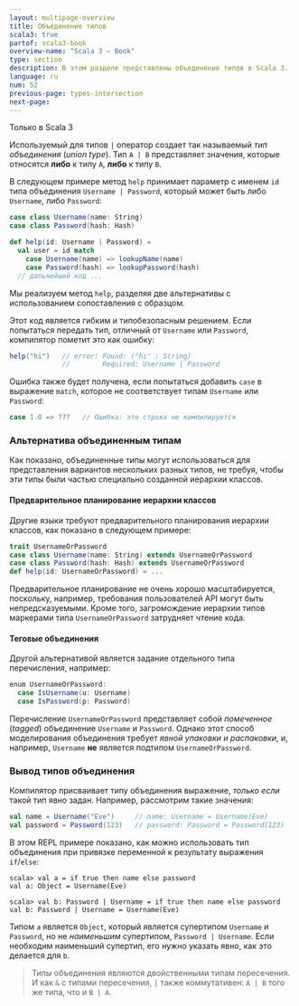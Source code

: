 ```yaml
---
layout: multipage-overview
title: Объединение типов
scala3: true
partof: scala3-book
overview-name: "Scala 3 — Book"
type: section
description: В этом разделе представлены объединение типов в Scala 3.
language: ru
num: 52
previous-page: types-intersection
next-page:
---
```


<span class="tag tag-inline">Только в Scala 3</span>

Используемый для типов `|` оператор создает так называемый _тип объединения_ (_union type_).
Тип `А | B` представляет значения, которые относятся **либо** к типу `A`, **либо** к типу `B`.

В следующем примере метод `help` принимает параметр с именем `id` типа объединения `Username | Password`,
который может быть либо `Username`, либо `Password`:

```scala
case class Username(name: String)
case class Password(hash: Hash)

def help(id: Username | Password) =
  val user = id match
    case Username(name) => lookupName(name)
    case Password(hash) => lookupPassword(hash)
  // дальнейший код ...
```

Мы реализуем метод `help`, разделяя две альтернативы с использованием сопоставления с образцом.

Этот код является гибким и типобезопасным решением.
Если попытаться передать тип, отличный от `Username` или `Password`, компилятор пометит это как ошибку:

```scala
help("hi")   // error: Found: ("hi" : String)
             //        Required: Username | Password
```

Ошибка также будет получена, если попытаться добавить `case` в выражение `match`,
которое не соответствует типам `Username` или `Password`:

```scala
case 1.0 => ???   // Ошибка: это строка не компилируется
```

### Альтернатива объединенным типам

Как показано, объединенные типы могут использоваться для представления вариантов нескольких разных типов,
не требуя, чтобы эти типы были частью специально созданной иерархии классов.

#### Предварительное планирование иерархии классов

Другие языки требуют предварительного планирования иерархии классов, как показано в следующем примере:

```scala
trait UsernameOrPassword
case class Username(name: String) extends UsernameOrPassword
case class Password(hash: Hash) extends UsernameOrPassword
def help(id: UsernameOrPassword) = ...
```

Предварительное планирование не очень хорошо масштабируется,
поскольку, например, требования пользователей API могут быть непредсказуемыми.
Кроме того, загромождение иерархии типов маркерами типа `UsernameOrPassword` затрудняет чтение кода.

#### Теговые объединения

Другой альтернативой является задание отдельного типа перечисления, например:

```scala
enum UsernameOrPassword:
  case IsUsername(u: Username)
  case IsPassword(p: Password)
```

Перечисление `UsernameOrPassword` представляет собой _помеченное_ (_tagged_) объединение `Username` и `Password`.
Однако этот способ моделирования объединения требует _явной упаковки и распаковки_,
и, например, `Username` **не** является подтипом `UsernameOrPassword`.

### Вывод типов объединения

Компилятор присваивает типу объединения выражение, _только если_ такой тип явно задан.
Например, рассмотрим такие значения:

```scala
val name = Username("Eve")     // name: Username = Username(Eve)
val password = Password(123)   // password: Password = Password(123)
```

В этом REPL примере показано,
как можно использовать тип объединения при привязке переменной к результату выражения `if`/`else`:

```
scala> val a = if true then name else password
val a: Object = Username(Eve)

scala> val b: Password | Username = if true then name else password
val b: Password | Username = Username(Eve)
```

Типом `a` является `Object`, который является супертипом `Username` и `Password`,
но не _наименьшим_ супертипом, `Password | Username`.
Если необходим наименьший супертип, его нужно указать явно, как это делается для `b`.

> Типы объединения являются двойственными типам пересечения.
> И как `&` с типами пересечения, `|` также коммутативен: `A | B` того же типа, что и `B | А`.
